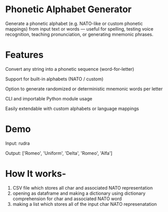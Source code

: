 # Phonetic Alphabet Generator
Generate a phonetic alphabet (e.g. NATO-like or custom phonetic mappings) from input text or words — useful for spelling, testing voice recognition, teaching pronunciation, or generating mnemonic phrases.

# Features
Convert any string into a phonetic sequence (word-for-letter)

Support for built-in alphabets (NATO / custom)

Option to generate randomized or deterministic mnemonic words per letter

CLI and importable Python module usage

Easily extendable with custom alphabets or language mappings

# Demo
Input:  rudra

Output: ['Romeo', 'Uniform', 'Delta', 'Romeo', 'Alfa']

# How It works-

1. CSV file which stores all char and associated NATO representation
2. opening as dataframe and making a dictionary using dictionary comprehension for char and associated NATO word
3. making a list which stores all of the input char NATO represenatation
